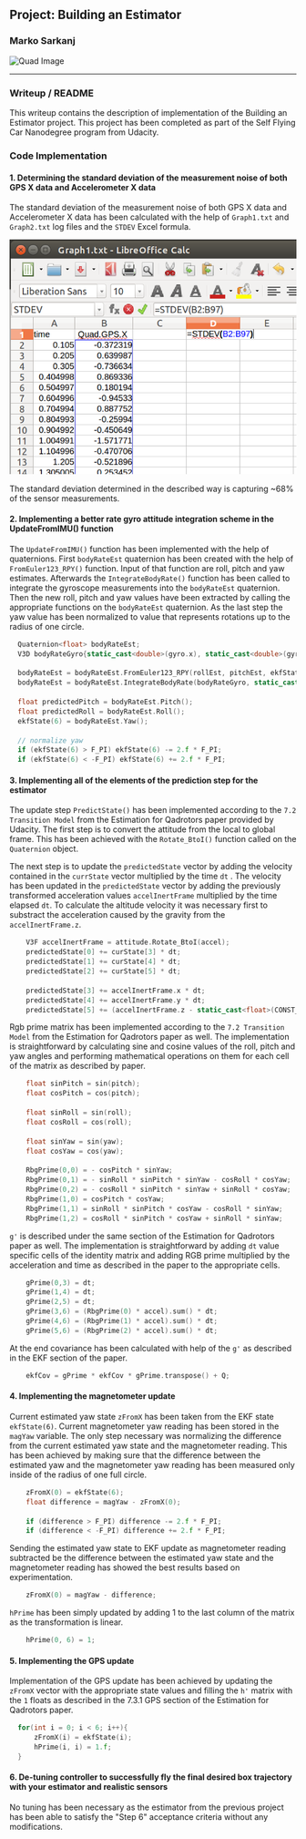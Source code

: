 ## Project: Building an Estimator
### Marko Sarkanj
![Quad Image](./misc/screenshot_1.png)

---


### Writeup / README

This writeup contains the description of implementation of the Building an Estimator project. This project has been completed as part of the Self Flying Car Nanodegree program from Udacity.

### Code Implementation

#### 1. Determining the standard deviation of the measurement noise of both GPS X data and Accelerometer X data

The standard deviation of the measurement noise of both GPS X data and Accelerometer X data has been calculated with the help of `Graph1.txt` and `Graph2.txt` log files and the `STDEV` Excel formula. 

![STDEV Example](./writeup_images/STDEV.png)

The standard deviation determined in the described way is capturing ~68% of the sensor measurements. 

#### 2. Implementing a better rate gyro attitude integration scheme in the UpdateFromIMU() function

The `UpdateFromIMU()` function has been implemented with the help of quaternions. First `bodyRateEst` quaternion has been created with the help of `FromEuler123_RPY()` function. Input of that function are roll, pitch and yaw estimates. Afterwards the `IntegrateBodyRate()` function has been called to integrate the gyroscope measurements into the `bodyRateEst` quaternion. Then the new roll, pitch and yaw values have been extracted by calling the appropriate functions on the `bodyRateEst` quaternion. As the last step the yaw value has been normalized to value that represents rotations up to the radius of one circle.

```cpp
  Quaternion<float> bodyRateEst;
  V3D bodyRateGyro{static_cast<double>(gyro.x), static_cast<double>(gyro.y), static_cast<double>(gyro.z)};

  bodyRateEst = bodyRateEst.FromEuler123_RPY(rollEst, pitchEst, ekfState(6));
  bodyRateEst = bodyRateEst.IntegrateBodyRate(bodyRateGyro, static_cast<double>(dtIMU));

  float predictedPitch = bodyRateEst.Pitch();
  float predictedRoll = bodyRateEst.Roll();
  ekfState(6) = bodyRateEst.Yaw();

  // normalize yaw
  if (ekfState(6) > F_PI) ekfState(6) -= 2.f * F_PI;
  if (ekfState(6) < -F_PI) ekfState(6) += 2.f * F_PI;
```

#### 3. Implementing all of the elements of the prediction step for the estimator

The update step `PredictState()` has been implemented according to the `7.2 Transition Model` from the Estimation for Qadrotors paper provided by Udacity. The first step is to convert the attitude from the local to global frame. This has been achieved with the `Rotate_BtoI()` function called on the `Quaternion` object. 

The next step is to update the `predictedState` vector by adding the velocity contained in the `currState` vector multiplied by the time `dt` . The velocity has been updated in the  `predictedState` vector by adding the previously transformed acceleration values `accelInertFrame` multiplied by the time elapsed `dt`. To calculate the altitude velocity it was necessary first to substract the acceleration caused by the gravity from the `accelInertFrame.z`.

```cpp
    V3F accelInertFrame = attitude.Rotate_BtoI(accel);
    predictedState[0] += curState[3] * dt;
    predictedState[1] += curState[4] * dt;
    predictedState[2] += curState[5] * dt;

    predictedState[3] += accelInertFrame.x * dt;
    predictedState[4] += accelInertFrame.y * dt;
    predictedState[5] += (accelInertFrame.z - static_cast<float>(CONST_GRAVITY)) * dt;
```

Rgb prime matrix has been implemented according to the `7.2 Transition Model` from the Estimation for Qadrotors paper as well. The implementation is straightforward by calculating sine and cosine values of the roll, pitch and yaw angles and performing mathematical operations on them for each cell of the matrix as described by paper.

```cpp
    float sinPitch = sin(pitch);
    float cosPitch = cos(pitch);

    float sinRoll = sin(roll);
    float cosRoll = cos(roll);

    float sinYaw = sin(yaw);
    float cosYaw = cos(yaw);

    RbgPrime(0,0) = - cosPitch * sinYaw;
    RbgPrime(0,1) = - sinRoll * sinPitch * sinYaw - cosRoll * cosYaw;
    RbgPrime(0,2) = - cosRoll * sinPitch * sinYaw + sinRoll * cosYaw;
    RbgPrime(1,0) = cosPitch * cosYaw;
    RbgPrime(1,1) = sinRoll * sinPitch * cosYaw - cosRoll * sinYaw;
    RbgPrime(1,2) = cosRoll * sinPitch * cosYaw + sinRoll * sinYaw;
```

`g'` is described under the same section of the Estimation for Qadrotors paper as well. The implementation is straightforward by adding `dt` value specific cells of the identity matrix and adding RGB prime multiplied by the acceleration and time as described in the paper to the appropriate cells.


```cpp
    gPrime(0,3) = dt;
    gPrime(1,4) = dt;
    gPrime(2,5) = dt;
    gPrime(3,6) = (RbgPrime(0) * accel).sum() * dt;
    gPrime(4,6) = (RbgPrime(1) * accel).sum() * dt;
    gPrime(5,6) = (RbgPrime(2) * accel).sum() * dt;

```

At the end covariance has been calculated with help of the `g'` as described in the EKF section of the paper.

```cpp
    ekfCov = gPrime * ekfCov * gPrime.transpose() + Q;
```

#### 4. Implementing the magnetometer update

Current estimated yaw state `zFromX` has been taken from the EKF state `ekfState(6)`. Current magnetometer yaw reading has been stored in the `magYaw` variable. The only step necessary was normalizing the difference from the current estimated yaw state and the magnetometer reading. This has been achieved by making sure that the difference between the estimated yaw and the magnetometer yaw reading has been measured only inside of the radius of one full circle. 


```cpp
    zFromX(0) = ekfState(6);
    float difference = magYaw - zFromX(0);

    if (difference > F_PI) difference -= 2.f * F_PI;
    if (difference < -F_PI) difference += 2.f * F_PI;
```

Sending the estimated yaw state to EKF update as magnetometer reading subtracted be the difference between the estimated yaw state and the magnetometer reading has showed the best results based on experimentation.

```cpp
    zFromX(0) = magYaw - difference;
```

`hPrime` has been simply updated by adding 1 to the last column of the matrix as the transformation is linear.
```cpp
    hPrime(0, 6) = 1;
```

#### 5. Implementing the GPS update

Implementation of the GPS update has been achieved by updating the `zFromX` vector with the appropriate state values and filling the `h'` matrix with the `1` floats as described in the 7.3.1 GPS section of the Estimation for Qadrotors paper.

```cpp
  for(int i = 0; i < 6; i++){
      zFromX(i) = ekfState(i);
      hPrime(i, i) = 1.f;
  }
```

#### 6. De-tuning controller to successfully fly the final desired box trajectory with your estimator and realistic sensors

No tuning has been necessary as the estimator from the previous project has been able to satisfy the "Step 6" acceptance criteria without any modifications.